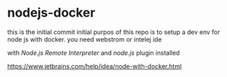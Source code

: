 # nodejs-docker
this is the initial commit
initial purpos of this repo is to setup a dev env for node js with docker.
you need webstrom or intelej ide 

with *Node.js Remote Interpreter* and *node.js* plugin installed 


https://www.jetbrains.com/help/idea/node-with-docker.html
